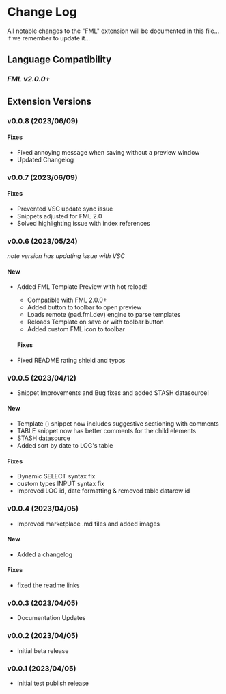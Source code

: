 # Change Log

All notable changes to the "FML" extension will be documented in this file... if we remember to update it...

## Language Compatibility
### *FML v2.0.0+*

## Extension Versions

### **v0.0.8** (2023/06/09)

#### Fixes
- Fixed annoying message when saving without a preview window
- Updated Changelog


### **v0.0.7** (2023/06/09)

#### Fixes
- Prevented VSC update sync issue
- Snippets adjusted for FML 2.0
- Solved highlighting issue with index references


### **v0.0.6** (2023/05/24)

*note version has updating issue with VSC*

#### New
- Added FML Template Preview with hot reload!
  - Compatible with FML 2.0.0+
  - Added button to toolbar to open preview
  - Loads remote (pad.fml.dev) engine to parse templates
  - Reloads Template on save or with toolbar button
  - Added custom FML icon to toolbar

  #### Fixes
- Fixed README rating shield and typos
  

### **v0.0.5** (2023/04/12)

- Snippet Improvements and Bug fixes and added STASH datasource!

#### New
- Template (<FML>) snippet now includes suggestive sectioning with comments
- TABLE snippet now has better comments for the child elements
- STASH datasource
- Added sort by date to LOG's table
  
#### Fixes
- Dynamic SELECT syntax fix
- custom types INPUT syntax fix
- Improved LOG id, date formatting & removed table datarow id


### **v0.0.4** (2023/04/05)

- Improved marketplace .md files and added images

#### New
- Added a changelog
  
#### Fixes
- fixed the readme links


### **v0.0.3** (2023/04/05)

- Documentation Updates
  

### **v0.0.2** (2023/04/05)

- Initial beta release
  

### **v0.0.1** (2023/04/05)

- Initial test publish release